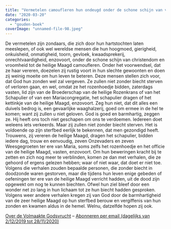 ```yaml
---
title: "Vermetelen camoufleren hun ondeugd onder de schone schijn van vroomheid"
date: "2020-03-20"
categories: 
  - "gouden-boek"
coverImage: "unnamed-file-98.jpeg"
---
```


De vermetelen zijn zondaars, die zich door hun hartstochten laten meeslepen, of ook wel wereldse mensen die hun hoogmoed, gierigheid, onkuisheid, onmatigheid, toorn, gevloek, kwaadsprekerij, onrechtvaardigheid, enzovoort, onder de schone schijn van christendom en vroomheid tot de heilige Maagd camoufleren. Onder het voorwendsel, dat ze haar vereren, doezelen zij rustig voort in hun slechte gewoonten en doen zij weinig moeite om hun leven te beteren. Deze mensen stellen zich voor, dat God hun zonden wel zal vergeven. Ze zullen niet zonder biecht sterven of verloren gaan, en wel, omdat ze het rozenhoedje bidden, zaterdags vasten, lid zijn van de Broederschap van de heilige Rozenkrans of van het Schapulier of van een Mariacongregatie, het schapulier dragen of het kettinkje van de heilige Maagd, enzovoort. Zeg hun niet, dat dit alles een duivels bedrog is, een gevaarlijke waaghalzerij, goed om ermee in de hel te komen; want zij zullen u niet geloven. God is goed en barmhartig, zeggen ze. Hij heeft ons toch niet geschapen om ons te verdoemen. Iedereen doet weleens iets verkeerds. Maar zij zullen niet zonder biecht sterven. Het is voldoende op zijn sterfbed eerlijk te bekennen, dat men gezondigd heeft. Trouwens, zij vereren de heilige Maagd, dragen het schapulier, bidden iedere dag, trouw en eenvoudig, zeven Onzevaders en zeven Weesgegroeten ter ere van Maria, soms zelfs het rozenhoedje en het officie van de heilige Maagd, vasten, enzovoort. Om hun beweringen kracht bij te zetten en zich nog meer te verblinden, komen ze dan met verhalen, die ze gehoord of ergens gelezen hebben; waar of niet waar, dat doet er niet toe. Volgens die verhalen zouden bepaalde personen, die zonder biecht in doodzonde waren gestorven, maar die tijdens hun leven enige gebeden of oefeningen ter ere van de heilige Maagd verricht hadden, uit de dood zijn opgewekt om nog te kunnen biechten. Ofwel hun ziel bleef door een wonder net zo lang in hun lichaam tot ze hun biecht hadden gesproken. Volgens weer andere verhalen kregen zij van God door de barmhartigheid van de zeer heilige Maagd op hun sterfbed berouw en vergiffenis van hun zonden en kwamen aldus in de hemel. Welnu, datzelfde hopen zij ook.

[Over de Volmaakte Godsvrucht](/blog/een-jaar-lang-volmaakte-godsvrucht/) – [Abonneren per email (dagelijks van 2/12/2019 tot 28/11/2020)](http://eepurl.com/9RKvX)
